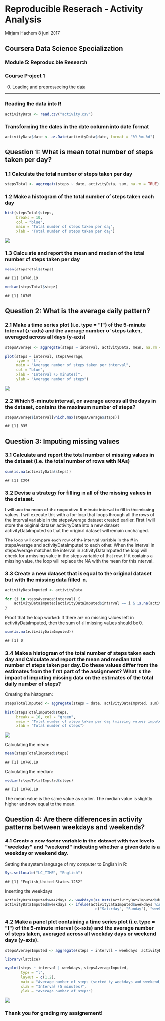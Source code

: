 Reproducible Reserach - Activity Analysis
================
Mirjam Hachem
8 juni 2017

Coursera Data Science Specialization
------------------------------------

### Module 5: Reproducible Research

### Course Project 1

0. Loading and preprossecing the data
-------------------------------------

### Reading the data into R

``` r
activityData <- read.csv("activity.csv")
```

### Transforming the dates in the date column into date format

``` r
activityData$date <- as.Date(activityData$date, format = "%Y-%m-%d")
```

Question 1: What is mean total number of steps taken per day?
-------------------------------------------------------------

### 1.1 Calculate the total number of steps taken per day

``` r
stepsTotal <- aggregate(steps ~ date, activityData, sum, na.rm = TRUE)
```

### 1.2 Make a histogram of the total number of steps taken each day

``` r
hist(stepsTotal$steps, 
     breaks = 10, 
     col = "blue", 
     main = "Total number of steps taken per day", 
     xlab = "Total number of steps taken per day")
```

![](PA1_template_files/figure-markdown_github/unnamed-chunk-4-1.png)

### 1.3 Calculate and report the mean and median of the total number of steps taken per day

``` r
mean(stepsTotal$steps)
```

    ## [1] 10766.19

``` r
median(stepsTotal$steps)
```

    ## [1] 10765

Question 2: What is the average daily pattern?
----------------------------------------------

### 2.1 Make a time series plot (i.e. type = "l") of the 5-minute interval (x-axis) and the average number of steps taken, averaged across all days (y-axis)

``` r
stepsAverage <- aggregate(steps ~ interval, activityData, mean, na.rm = TRUE)

plot(steps ~ interval, stepsAverage, 
     type = "l", 
     main = "Average number of steps taken per interval", 
     col = "blue", 
     xlab = "Interval (5 minutes)", 
     ylab = "Average number of steps")
```

![](PA1_template_files/figure-markdown_github/unnamed-chunk-7-1.png)

### 2.2 Which 5-minute interval, on average across all the days in the dataset, contains the maximum number of steps?

``` r
stepsAverage$interval[which.max(stepsAverage$steps)]
```

    ## [1] 835

Question 3: Imputing missing values
-----------------------------------

### 3.1 Calculate and report the total number of missing values in the dataset (i.e. the total number of rows with NAs)

``` r
sum(is.na(activityData$steps))
```

    ## [1] 2304

### 3.2 Devise a strategy for filling in all of the missing values in the dataset.

I will use the mean of the respective 5-minute interval to fill in the missing values. I will execute this with a for-loop that loops through all the rows of the interval variable in the stepsAverage dataset created earlier. First I will store the original dataset activityData into a new dataset activityDataImputed so that the original dataset will remain unchanged.

The loop will compare each row of the interval variable in the \# in stepsAverage and activityDataImputed to each other. When the interval in stepsAverage matches the interval in activityDataImputed the loop will check for a missing value in the steps variable of that row. If it contains a missing value, the loop will replace the NA with the mean for this interval.

### 3.3 Create a new dataset that is equal to the original dataset but with the missing data filled in.

``` r
activityDataImputed <- activityData

for (i in stepsAverage$interval) {
    activityDataImputed[activityDataImputed$interval == i & is.na(activityDataImputed$steps), ]$steps <- stepsAverage$steps[stepsAverage$interval == i]
}
```

Proof that the loop worked: If there are no missing values left in activityDataImputed, then the sum of all missing values should be 0.

``` r
sum(is.na(activityDataImputed))
```

    ## [1] 0

### 3.4 Make a histogram of the total number of steps taken each day and Calculate and report the mean and median total number of steps taken per day. Do these values differ from the estimates from the first part of the assignment? What is the impact of imputing missing data on the estimates of the total daily number of steps?

Creating the histogram:

``` r
stepsTotalImputed <- aggregate(steps ~ date, activityDataImputed, sum)

hist(stepsTotalImputed$steps, 
     breaks = 10, col = "green", 
     main = "Total number of steps taken per day (missing values imputed)",
     xlab = "Total number of steps")
```

![](PA1_template_files/figure-markdown_github/unnamed-chunk-12-1.png)

Calculating the mean:

``` r
mean(stepsTotalImputed$steps)
```

    ## [1] 10766.19

Calculating the median:

``` r
median(stepsTotalImputed$steps)
```

    ## [1] 10766.19

The mean value is the same value as earlier. The median value is slightly higher and now equal to the mean.

Question 4: Are there differences in activity patterns between weekdays and weekends?
-------------------------------------------------------------------------------------

### 4.1 Create a new factor variable in the dataset with two levels - "weekday" and "weekend" indicating whether a given date is a weekday or weekend day.

Setting the system language of my computer to English in R:

``` r
Sys.setlocale("LC_TIME", "English")
```

    ## [1] "English_United States.1252"

Inserting the weekdays

``` r
activityDataImputed$weekdays <- weekdays(as.Date(activityDataImputed$date))
activityDataImputed$weekdays <- ifelse(activityDataImputed$weekdays %in% 
                                         c("Saturday", "Sunday"), "weekend", "weekday")
```

### 4.2 Make a panel plot containing a time series plot (i.e. type = "l") of the 5-minute interval (x-axis) and the average number of steps taken, averaged across all weekday days or weekend days (y-axis).

``` r
stepsAverageImputed <- aggregate(steps ~ interval + weekdays, activityDataImputed, mean)

library(lattice)

xyplot(steps ~ interval | weekdays, stepsAverageImputed, 
       type = "l", 
       layout = c(1,2), 
       main = "Average number of steps (sorted by weekdays and weekend)", 
       xlab = "Interval (5 minutes)", 
       ylab = "Average number of steps")
```

![](PA1_template_files/figure-markdown_github/unnamed-chunk-17-1.png)

### Thank you for grading my assignement!

